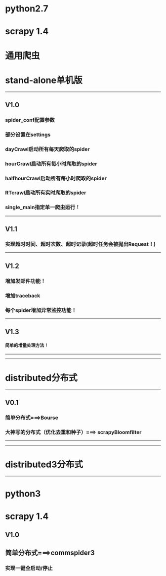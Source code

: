 # python2.7
# scrapy 1.4

# 通用爬虫

# stand-alone单机版
---------------------------
## V1.0
### spider_conf配置参数
### 部分设置在settings
### dayCrawl启动所有每天爬取的spider
### hourCrawl启动所有每小时爬取的spider
### halfhourCrawl启动所有每小时爬取的spider
### RTcrawl启动所有实时爬取的spider
### single_main指定单一爬虫运行！

---------------------------
## V1.1
### 实现超时时间、超时次数、超时记录(超时任务会被抛出Request！)

---------------------------
## V1.2
### 增加发邮件功能！
### 增加traceback
### 每个spider增加异常监控功能！

---------------------------
## V1.3
#### 简单的增量处理方法！

---------------------------
---------------------------

# distributed分布式
---------------------------
## V0.1
### 简单分布式===>Bourse
### 大神写的分布式（优化去重和种子）===> scrapyBloomfilter

---------------------------
---------------------------

# distributed3分布式
---------------------------
# python3
# scrapy 1.4

## V1.0
## 简单分布式===>commspider3
### 实现一键全启动/停止
### 












